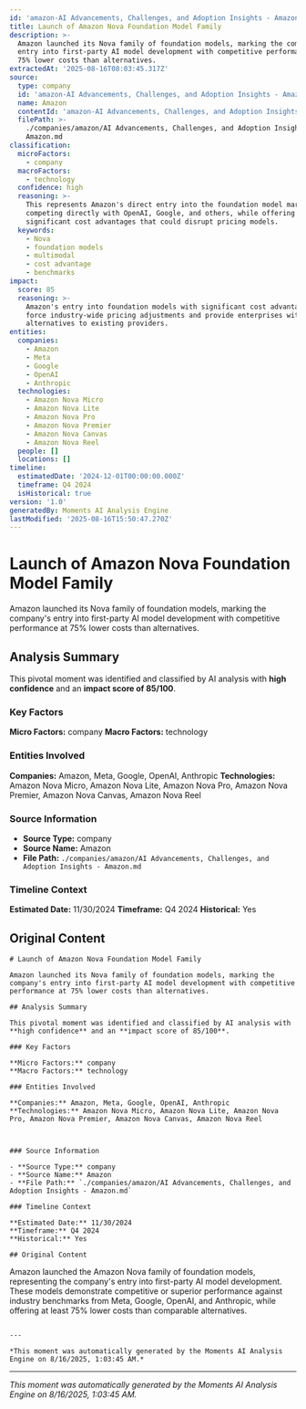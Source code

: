 ```yaml
---
id: 'amazon-AI Advancements, Challenges, and Adoption Insights - Amazon-moment-2'
title: Launch of Amazon Nova Foundation Model Family
description: >-
  Amazon launched its Nova family of foundation models, marking the company's
  entry into first-party AI model development with competitive performance at
  75% lower costs than alternatives.
extractedAt: '2025-08-16T08:03:45.317Z'
source:
  type: company
  id: 'amazon-AI Advancements, Challenges, and Adoption Insights - Amazon'
  name: Amazon
  contentId: 'amazon-AI Advancements, Challenges, and Adoption Insights - Amazon'
  filePath: >-
    ./companies/amazon/AI Advancements, Challenges, and Adoption Insights -
    Amazon.md
classification:
  microFactors:
    - company
  macroFactors:
    - technology
  confidence: high
  reasoning: >-
    This represents Amazon's direct entry into the foundation model market,
    competing directly with OpenAI, Google, and others, while offering
    significant cost advantages that could disrupt pricing models.
  keywords:
    - Nova
    - foundation models
    - multimodal
    - cost advantage
    - benchmarks
impact:
  score: 85
  reasoning: >-
    Amazon's entry into foundation models with significant cost advantages could
    force industry-wide pricing adjustments and provide enterprises with viable
    alternatives to existing providers.
entities:
  companies:
    - Amazon
    - Meta
    - Google
    - OpenAI
    - Anthropic
  technologies:
    - Amazon Nova Micro
    - Amazon Nova Lite
    - Amazon Nova Pro
    - Amazon Nova Premier
    - Amazon Nova Canvas
    - Amazon Nova Reel
  people: []
  locations: []
timeline:
  estimatedDate: '2024-12-01T00:00:00.000Z'
  timeframe: Q4 2024
  isHistorical: true
version: '1.0'
generatedBy: Moments AI Analysis Engine
lastModified: '2025-08-16T15:50:47.270Z'
---
```

# Launch of Amazon Nova Foundation Model Family

Amazon launched its Nova family of foundation models, marking the company's entry into first-party AI model development with competitive performance at 75% lower costs than alternatives.

## Analysis Summary

This pivotal moment was identified and classified by AI analysis with **high confidence** and an **impact score of 85/100**.

### Key Factors

**Micro Factors:** company
**Macro Factors:** technology

### Entities Involved

**Companies:** Amazon, Meta, Google, OpenAI, Anthropic
**Technologies:** Amazon Nova Micro, Amazon Nova Lite, Amazon Nova Pro, Amazon Nova Premier, Amazon Nova Canvas, Amazon Nova Reel



### Source Information

- **Source Type:** company
- **Source Name:** Amazon
- **File Path:** `./companies/amazon/AI Advancements, Challenges, and Adoption Insights - Amazon.md`

### Timeline Context

**Estimated Date:** 11/30/2024
**Timeframe:** Q4 2024
**Historical:** Yes

## Original Content

```
# Launch of Amazon Nova Foundation Model Family

Amazon launched its Nova family of foundation models, marking the company's entry into first-party AI model development with competitive performance at 75% lower costs than alternatives.

## Analysis Summary

This pivotal moment was identified and classified by AI analysis with **high confidence** and an **impact score of 85/100**.

### Key Factors

**Micro Factors:** company
**Macro Factors:** technology

### Entities Involved

**Companies:** Amazon, Meta, Google, OpenAI, Anthropic
**Technologies:** Amazon Nova Micro, Amazon Nova Lite, Amazon Nova Pro, Amazon Nova Premier, Amazon Nova Canvas, Amazon Nova Reel



### Source Information

- **Source Type:** company
- **Source Name:** Amazon
- **File Path:** `./companies/amazon/AI Advancements, Challenges, and Adoption Insights - Amazon.md`

### Timeline Context

**Estimated Date:** 11/30/2024
**Timeframe:** Q4 2024
**Historical:** Yes

## Original Content

```
Amazon launched the Amazon Nova family of foundation models, representing the company's entry into first-party AI model development. These models demonstrate competitive or superior performance against industry benchmarks from Meta, Google, OpenAI, and Anthropic, while offering at least 75% lower costs than comparable alternatives.
```

---

*This moment was automatically generated by the Moments AI Analysis Engine on 8/16/2025, 1:03:45 AM.*

```

---

*This moment was automatically generated by the Moments AI Analysis Engine on 8/16/2025, 1:03:45 AM.*
